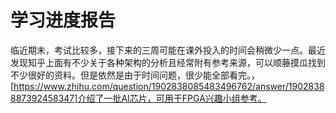 # 学习进度报告
临近期末，考试比较多，接下来的三周可能在课外投入的时间会稍微少一点。最近发现知乎上面有不少关于各种架构的分析且经常附有参考来源，可以顺藤摸瓜找到不少很好的资料。但是依然是由于时间问题，很少能全部看完。，[https://www.zhihu.com/question/1902838085483496762/answer/1902838887392458347]介绍了一批AI芯片，可用于FPGA兴趣小组参考。
